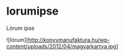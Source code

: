 # lorumipse
Lórum ipse

![lórum][http://konyvmanufaktura.hu/wp-content/uploads/2012/04/magyarkartya.jpg]
